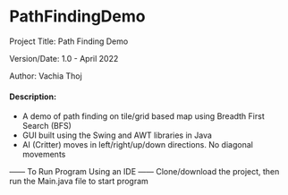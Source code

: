 # PathFindingDemo
Project Title: Path Finding Demo

Version/Date: 1.0 - April 2022

Author: Vachia Thoj

#### Description: 
- A demo of path finding on tile/grid based map using Breadth First Search (BFS) 
- GUI built using the Swing and AWT libraries in Java
- AI (Critter) moves in left/right/up/down directions. No diagonal movements


—— To Run Program Using an IDE —— Clone/download the project, then run the Main.java file to start program
